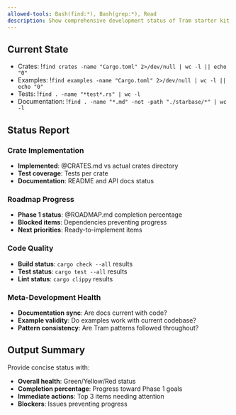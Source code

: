 ```yaml
---
allowed-tools: Bash(find:*), Bash(grep:*), Read
description: Show comprehensive development status of Tram starter kit
---
```


## Current State
- Crates: !`find crates -name "Cargo.toml" 2>/dev/null | wc -l || echo "0"`
- Examples: !`find examples -name "Cargo.toml" 2>/dev/null | wc -l || echo "0"`
- Tests: !`find . -name "*test*.rs" | wc -l`
- Documentation: !`find . -name "*.md" -not -path "./starbase/*" | wc -l`

## Status Report

### Crate Implementation
- **Implemented**: @CRATES.md vs actual crates directory
- **Test coverage**: Tests per crate
- **Documentation**: README and API docs status

### Roadmap Progress
- **Phase 1 status**: @ROADMAP.md completion percentage
- **Blocked items**: Dependencies preventing progress
- **Next priorities**: Ready-to-implement items

### Code Quality
- **Build status**: `cargo check --all` results
- **Test status**: `cargo test --all` results
- **Lint status**: `cargo clippy` results

### Meta-Development Health
- **Documentation sync**: Are docs current with code?
- **Example validity**: Do examples work with current codebase?
- **Pattern consistency**: Are Tram patterns followed throughout?

## Output Summary
Provide concise status with:
- **Overall health**: Green/Yellow/Red status
- **Completion percentage**: Progress toward Phase 1 goals
- **Immediate actions**: Top 3 items needing attention
- **Blockers**: Issues preventing progress